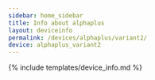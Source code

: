 ```yaml
---
sidebar: home_sidebar
title: Info about alphaplus
layout: deviceinfo
permalink: /devices/alphaplus/variant2/
device: alphaplus_variant2
---
```

{% include templates/device_info.md %}
